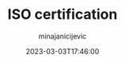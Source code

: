 ---
title: "ISO certification"
path: "/blog/2023-03-iso-certification"
date: "2023-03-03T17:46:00"
author: minajanicijevic
---